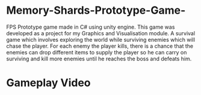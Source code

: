 # Memory-Shards-Prototype-Game-
FPS Prototype game made in C# using unity engine. This game was developed as a project for my Graphics and Visualisation module.
A survival game which involves exploring the world while surviving enemies which will chase the player. For each enemy the player kills, there is a chance that the enemies can drop different items to supply the player so he can carry on surviving and kill more enemies until he reaches the boss and defeats him. 

# Gameplay Video
